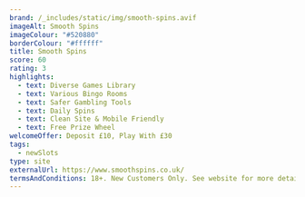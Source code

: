 ```yaml
---
brand: /_includes/static/img/smooth-spins.avif
imageAlt: Smooth Spins
imageColour: "#520880"
borderColour: "#ffffff"
title: Smooth Spins
score: 60
rating: 3
highlights:
  - text: Diverse Games Library
  - text: Various Bingo Rooms
  - text: Safer Gambling Tools
  - text: Daily Spins
  - text: Clean Site & Mobile Friendly
  - text: Free Prize Wheel
welcomeOffer: Deposit £10, Play With £30
tags:
  - newSlots
type: site
externalUrl: https://www.smoothspins.co.uk/
termsAndConditions: 18+. New Customers Only. See website for more details.
---
```

